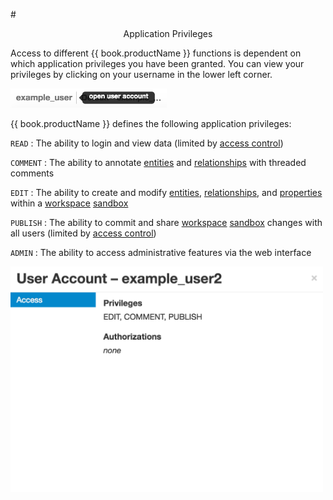 #<center>Application Privileges </center>

Access to different {{ book.productName }} functions is dependent on which application privileges you
have been granted. You can view your privileges by clicking on your username in the lower left corner.

<img src = images/username-bottom-left.png width="250">

{{ book.productName }} defines the following application privileges:

`READ` : The ability to login and view data (limited by [access control](data-access-control.md))

`COMMENT` : The ability to annotate [entities](vertices.md) and [relationships](edges.md) with threaded comments

`EDIT` : The ability to create and modify [entities](vertices.md), [relationships](edges.md), and [properties](properties.md)
within a [workspace](workspaces.md) [sandbox](sandboxing-and-publishing.md)

`PUBLISH` : The ability to commit and share [workspace](workspaces.md) [sandbox](sandboxing-and-publishing.md) changes
with all users (limited by [access control](data-access-control.md))

`ADMIN` : The ability to access administrative features via the web interface


<img src = images/user-account.png width="500">
